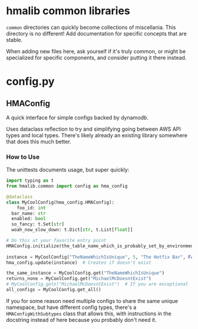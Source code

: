 # hmalib common libraries
`common` directories can quickly become collections of miscellania. This directory is no different! Add documentation for specific concepts that are stable.

When adding new files here, ask yourself if it's truly common, or might be specialized for specific components, and consider putting it there instead.

# config.py
## HMAConfig
A quick interface for simple configs backed by dynamodb.

Uses dataclass reflection to try and simplifying going between AWS API types and local types. There's likely already an existing library somewhere that does this much better.

### How to Use
The unittests documents usage, but super quickly:

```py
import typing as t
from hmalib.common import config as hma_config

@dataclass
class MyCoolConfig(hma_config.HMAConfig):
	foo_id: int
  bar_name: str
  enabled: bool
  so_fancy: t.Set[str]
  woah_now_slow_down: t.Dict[str, t.List[float]]

# Do this at your favorite entry point  
HMAConfig.initialize(the_table_name_which_is_probably_set_by_environment_by_terraform)
  
instance = MyCoolConfig("TheNameWhichIsUnique", 5, "The Hotfix Bar", False, {"a", "b", "z"}, {"baz": [1.0, 2.3, 5.1]})
hma_config.update(instance)  # Creates if doesn't exist

the_same_instance = MyCoolConfig.get("TheNameWhichIsUnique")
returns_none = MyCoolConfig.get("MichaelMcDoesntExist")
# MyCoolConfig.getx("MichaelMcDoesntExist")  # If you are exceptional
all_configs = MyCoolConfig.get_all()
```

If you for some reason need multiple configs to share the same unique namespace, but have different config types, there's a `HMAConfigWithSubtypes` class that allows this, with instructions in the docstring instead of here because you probably don't need it.
